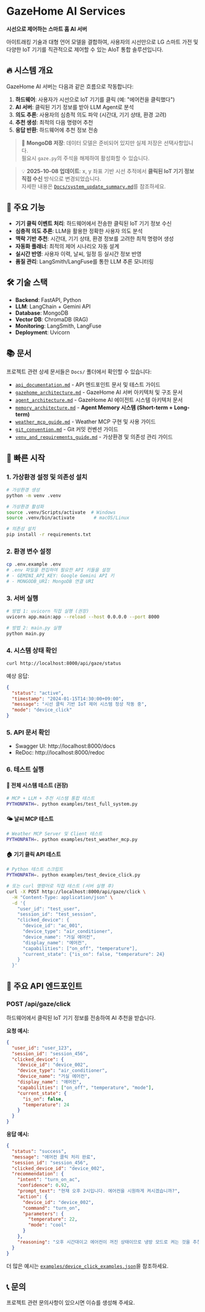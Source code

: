 # GazeHome AI Services

**시선으로 제어하는 스마트 홈 AI 서버**

아이트래킹 기술과 대형 언어 모델을 결합하여, 사용자의 시선만으로 LG 스마트 가전 및 다양한 IoT 기기를 직관적으로 제어할 수 있는 AIoT 통합 솔루션입니다.

## 🔥 시스템 개요

GazeHome AI 서버는 다음과 같은 흐름으로 작동합니다:

1. **하드웨어**: 사용자가 시선으로 IoT 기기를 클릭 (예: "에어컨을 클릭했다")
2. **AI 서버**: 클릭된 기기 정보를 받아 LLM Agent로 분석
3. **의도 추론**: 사용자의 심층적 의도 파악 (시간대, 기기 상태, 환경 고려)
4. **추천 생성**: 최적의 다음 명령어 추천
5. **응답 반환**: 하드웨어에 추천 정보 전송

> 💾 **MongoDB 저장**: 데이터 모델은 준비되어 있지만 실제 저장은 선택사항입니다.  
> 필요시 `gaze.py`의 주석을 해제하여 활성화할 수 있습니다.

> 💡 **2025-10-08 업데이트**: x, y 좌표 기반 시선 추적에서 **클릭된 IoT 기기 정보 직접 수신** 방식으로 변경되었습니다.  
> 자세한 내용은 [`Docs/system_update_summary.md`](Docs/system_update_summary.md)를 참조하세요.

## 🚀 주요 기능

- **기기 클릭 이벤트 처리**: 하드웨어에서 전송한 클릭된 IoT 기기 정보 수신
- **심층적 의도 추론**: LLM을 활용한 정확한 사용자 의도 분석
- **맥락 기반 추천**: 시간대, 기기 상태, 환경 정보를 고려한 최적 명령어 생성
- **자동화 플래너**: 최적의 제어 시나리오 자동 설계
- **실시간 반영**: 사용자 이력, 날씨, 일정 등 실시간 정보 반영
- **품질 관리**: LangSmith/LangFuse를 통한 LLM 추론 모니터링

## 🛠️ 기술 스택

- **Backend**: FastAPI, Python
- **LLM**: LangChain + Gemini API
- **Database**: MongoDB
- **Vector DB**: ChromaDB (RAG)
- **Monitoring**: LangSmith, LangFuse
- **Deployment**: Uvicorn

## 📚 문서

프로젝트 관련 상세 문서들은 `Docs/` 폴더에서 확인할 수 있습니다:

- [`api_documentation.md`](Docs/api_documentation.md) - API 엔드포인트 문서 및 테스트 가이드
- [`gazehome_architecture.md`](Docs/gazehome_architecture.md) - GazeHome AI 서버 아키텍처 및 구조 문서
- [`agent_architecture.md`](Docs/agent_architecture.md) - GazeHome AI 에이전트 시스템 아키텍처 문서
- [`memory_architecture.md`](Docs/memory_architecture.md) - **Agent Memory 시스템 (Short-term + Long-term)**
- [`weather_mcp_guide.md`](Docs/weather_mcp_guide.md) - Weather MCP 구현 및 사용 가이드
- [`git_convention.md`](Docs/git_convention.md) - Git 커밋 컨벤션 가이드
- [`venv_and_requirements_guide.md`](Docs/venv_and_requirements_guide.md) - 가상환경 및 의존성 관리 가이드

## 🚀 빠른 시작

### 1. 가상환경 설정 및 의존성 설치
```bash
# 가상환경 생성
python -m venv .venv

# 가상환경 활성화
source .venv/Scripts/activate  # Windows
source .venv/bin/activate       # macOS/Linux

# 의존성 설치
pip install -r requirements.txt
```

### 2. 환경 변수 설정
```bash
cp .env.example .env
# .env 파일을 편집하여 필요한 API 키들을 설정
# - GEMINI_API_KEY: Google Gemini API 키
# - MONGODB_URI: MongoDB 연결 URI
```

### 3. 서버 실행
```bash
# 방법 1: uvicorn 직접 실행 (권장)
uvicorn app.main:app --reload --host 0.0.0.0 --port 8000

# 방법 2: main.py 실행
python main.py
```

### 4. 시스템 상태 확인
```bash
curl http://localhost:8000/api/gaze/status
```

예상 응답:
```json
{
  "status": "active",
  "timestamp": "2024-01-15T14:30:00+09:00",
  "message": "시선 클릭 기반 IoT 제어 시스템 정상 작동 중",
  "mode": "device_click"
}
```

### 5. API 문서 확인
- Swagger UI: http://localhost:8000/docs
- ReDoc: http://localhost:8000/redoc

### 6. 테스트 실행

#### 🧪 전체 시스템 테스트 (권장)
```bash
# MCP + LLM + 추천 시스템 통합 테스트
PYTHONPATH=. python examples/test_full_system.py
```

#### 🌤️ 날씨 MCP 테스트
```bash
# Weather MCP Server 및 Client 테스트
PYTHONPATH=. python examples/test_weather_mcp.py
```

#### 🏠 기기 클릭 API 테스트
```bash
# Python 테스트 스크립트
PYTHONPATH=. python examples/test_device_click.py

# 또는 curl 명령어로 직접 테스트 (서버 실행 후)
curl -X POST http://localhost:8000/api/gaze/click \
  -H "Content-Type: application/json" \
  -d '{
    "user_id": "test_user",
    "session_id": "test_session",
    "clicked_device": {
      "device_id": "ac_001",
      "device_type": "air_conditioner",
      "device_name": "거실 에어컨",
      "display_name": "에어컨",
      "capabilities": ["on_off", "temperature"],
      "current_state": {"is_on": false, "temperature": 24}
    }
  }'
```

## 📡 주요 API 엔드포인트

### POST /api/gaze/click
하드웨어에서 클릭된 IoT 기기 정보를 전송하여 AI 추천을 받습니다.

**요청 예시:**
```json
{
  "user_id": "user_123",
  "session_id": "session_456",
  "clicked_device": {
    "device_id": "device_002",
    "device_type": "air_conditioner",
    "device_name": "거실 에어컨",
    "display_name": "에어컨",
    "capabilities": ["on_off", "temperature", "mode"],
    "current_state": {
      "is_on": false,
      "temperature": 24
    }
  }
}
```

**응답 예시:**
```json
{
  "status": "success",
  "message": "에어컨 클릭 처리 완료",
  "session_id": "session_456",
  "clicked_device_id": "device_002",
  "recommendation": {
    "intent": "turn_on_ac",
    "confidence": 0.92,
    "prompt_text": "현재 오후 2시입니다. 에어컨을 시원하게 켜시겠습니까?",
    "action": {
      "device_id": "device_002",
      "command": "turn_on",
      "parameters": {
        "temperature": 22,
        "mode": "cool"
      }
    },
    "reasoning": "오후 시간대이고 에어컨이 꺼진 상태이므로 냉방 모드로 켜는 것을 추천"
  }
}
```

더 많은 예시는 [`examples/device_click_examples.json`](examples/device_click_examples.json)을 참조하세요.

## 📞 문의

프로젝트 관련 문의사항이 있으시면 이슈를 생성해 주세요.